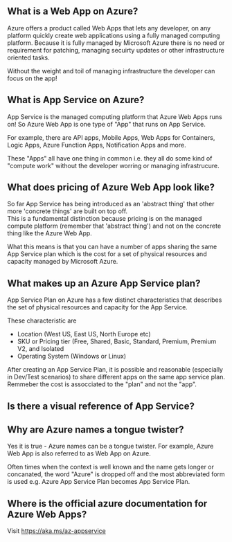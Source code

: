 ## What is a Web App on Azure?
Azure offers a product called Web Apps that lets any developer, on any platform quickly create web applications using a fully managed computing platform. Because it is fully managed by Microsoft Azure there is no need or requirement for patching, managing secuirty updates or other infrastructure oriented tasks.

Without the weight and toil of managing infrastructure the developer can focus on the app!

## What is App Service on Azure?
App Service is the managed computing platform that Azure Web Apps runs on! So Azure Web App is one type of "App" that runs on App Service. 

For example, there are API apps, Mobile Apps, Web Apps for Containers, Logic Apps, Azure Function Apps, Notification Apps and more.  

These "Apps" all have one thing in common i.e. they all do some kind of "compute work" without the developer worring or managing infrastrucure. 

## What does pricing of Azure Web App look like?

So far App Service has being introduced as an 'abstract thing' that other more 'concrete things' are built on top off.  
This is a fundamental distinction because pricing is on the managed compute platform (remember that 'abstract thing') and not on the concrete thing like the Azure Web App.

What this means is that you can have a number of apps sharing the same App Service plan which is the cost for a set of physical resources and capacity managed by Microsoft Azure. 

## What makes up an Azure App Service plan?
App Service Plan on Azure has a few distinct characteristics that describes the set of physical resources and capacity for the App Service.

These characteristic are  
- Location (West US, East US, North Europe etc)
- SKU or Pricing tier (Free, Shared, Basic, Standard, Premium, Premium V2, and Isolated
- Operating System (Windows or Linux)

After creating an App Service Plan, it is possible and reasonable (especially in Dev/Test scenarios) to share different apps on the same app service plan. Remmeber the cost is assocciated to the "plan" and not the "app".

## Is there a visual reference of App Service? 

## Why are Azure names a tongue twister?
Yes it is true - Azure names can be a tongue twister.  For example, Azure Web App is also referred to as Web App on Azure. 

Often times when the context is well known and the name gets longer or concanated, the word "Azure" is dropped off and the most abbreviated form is used e.g. Azure App Service Plan becomes App Service Plan. 

## Where is the official azure documentation for Azure Web Apps? 
Visit https://aka.ms/az-appservice 
